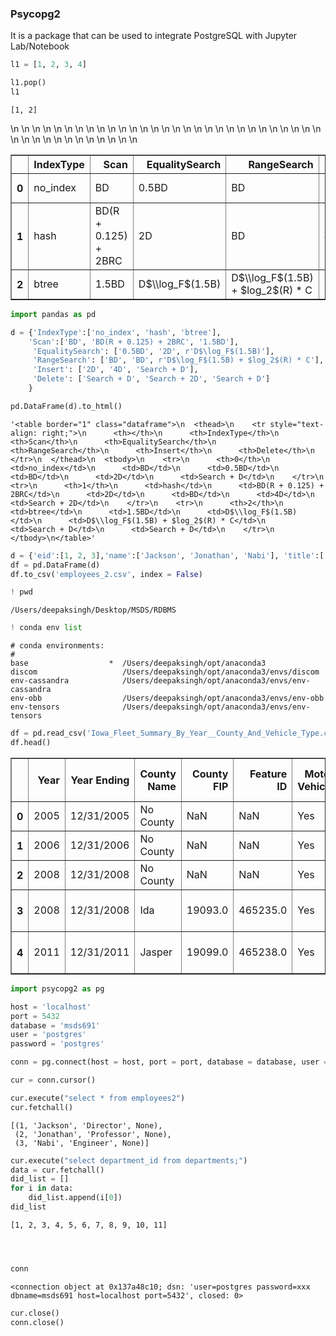 ### Psycopg2

It is a package that can be used to integrate PostgreSQL with Jupyter Lab/Notebook





```python
l1 = [1, 2, 3, 4]
```


```python
l1.pop()
l1
```




    [1, 2]



<table border="1" class="dataframe">\n  <thead>\n    <tr style="text-align: right;">\n      <th></th>\n      <th>IndexType</th>\n      <th>Scan</th>\n      <th>EqualitySearch</th>\n      <th>RangeSearch</th>\n      <th>Insert</th>\n      <th>Delete</th>\n    </tr>\n  </thead>\n  <tbody>\n    <tr>\n      <th>0</th>\n      <td>no_index</td>\n      <td>BD</td>\n      <td>0.5BD</td>\n      <td>BD</td>\n      <td>2D</td>\n      <td>Search + D</td>\n    </tr>\n    <tr>\n      <th>1</th>\n      <td>hash</td>\n      <td>BD(R + 0.125) + 2BRC</td>\n      <td>2D</td>\n      <td>BD</td>\n      <td>4D</td>\n      <td>Search + 2D</td>\n    </tr>\n    <tr>\n      <th>2</th>\n      <td>btree</td>\n      <td>1.5BD</td>\n      <td>D$\\log_F$(1.5B)</td>\n      <td>D$\\log_F$(1.5B) + $log_2$(R) * C</td>\n      <td>Search + D</td>\n      <td>Search + D</td>\n    </tr>\n  </tbody>\n</table>


```python
import pandas as pd
```


```python
d = {'IndexType':['no_index', 'hash', 'btree'],
    'Scan':['BD', 'BD(R + 0.125) + 2BRC', '1.5BD'],
     'EqualitySearch': ['0.5BD', '2D', r'D$\log_F$(1.5B)'],
     'RangeSearch': ['BD', 'BD', r'D$\log_F$(1.5B) + $log_2$(R) * C'],
     'Insert': ['2D', '4D', 'Search + D'],
     'Delete': ['Search + D', 'Search + 2D', 'Search + D']
    }
```


```python
pd.DataFrame(d).to_html()
```




    '<table border="1" class="dataframe">\n  <thead>\n    <tr style="text-align: right;">\n      <th></th>\n      <th>IndexType</th>\n      <th>Scan</th>\n      <th>EqualitySearch</th>\n      <th>RangeSearch</th>\n      <th>Insert</th>\n      <th>Delete</th>\n    </tr>\n  </thead>\n  <tbody>\n    <tr>\n      <th>0</th>\n      <td>no_index</td>\n      <td>BD</td>\n      <td>0.5BD</td>\n      <td>BD</td>\n      <td>2D</td>\n      <td>Search + D</td>\n    </tr>\n    <tr>\n      <th>1</th>\n      <td>hash</td>\n      <td>BD(R + 0.125) + 2BRC</td>\n      <td>2D</td>\n      <td>BD</td>\n      <td>4D</td>\n      <td>Search + 2D</td>\n    </tr>\n    <tr>\n      <th>2</th>\n      <td>btree</td>\n      <td>1.5BD</td>\n      <td>D$\\log_F$(1.5B)</td>\n      <td>D$\\log_F$(1.5B) + $log_2$(R) * C</td>\n      <td>Search + D</td>\n      <td>Search + D</td>\n    </tr>\n  </tbody>\n</table>'




```python
d = {'eid':[1, 2, 3],'name':['Jackson', 'Jonathan', 'Nabi'], 'title':['Director', 'Professor', 'Engineer'], 'ssn':[None, None, None]}
df = pd.DataFrame(d)
df.to_csv('employees_2.csv', index = False)
```


```python
! pwd
```

    /Users/deepaksingh/Desktop/MSDS/RDBMS



```python
! conda env list
```

    # conda environments:
    #
    base                  *  /Users/deepaksingh/opt/anaconda3
    discom                   /Users/deepaksingh/opt/anaconda3/envs/discom
    env-cassandra            /Users/deepaksingh/opt/anaconda3/envs/env-cassandra
    env-obb                  /Users/deepaksingh/opt/anaconda3/envs/env-obb
    env-tensors              /Users/deepaksingh/opt/anaconda3/envs/env-tensors
    



```python
df = pd.read_csv('Iowa_Fleet_Summary_By_Year__County_And_Vehicle_Type.csv')
df.head()
```




<div>
<style scoped>
    .dataframe tbody tr th:only-of-type {
        vertical-align: middle;
    }

    .dataframe tbody tr th {
        vertical-align: top;
    }

    .dataframe thead th {
        text-align: right;
    }
</style>
<table border="1" class="dataframe">
  <thead>
    <tr style="text-align: right;">
      <th></th>
      <th>Year</th>
      <th>Year Ending</th>
      <th>County Name</th>
      <th>County FIP</th>
      <th>Feature ID</th>
      <th>Motor Vehicle</th>
      <th>Vehicle Category</th>
      <th>Vehicle Type</th>
      <th>Tonnage</th>
      <th>Registrations</th>
      <th>Annual Fee</th>
      <th>Primary County Lat</th>
      <th>Primary County Long</th>
      <th>Primary County Coordinates</th>
    </tr>
  </thead>
  <tbody>
    <tr>
      <th>0</th>
      <td>2005</td>
      <td>12/31/2005</td>
      <td>No County</td>
      <td>NaN</td>
      <td>NaN</td>
      <td>Yes</td>
      <td>Automobile</td>
      <td>Automobile</td>
      <td>NaN</td>
      <td>3711</td>
      <td>NaN</td>
      <td>NaN</td>
      <td>NaN</td>
      <td>NaN</td>
    </tr>
    <tr>
      <th>1</th>
      <td>2006</td>
      <td>12/31/2006</td>
      <td>No County</td>
      <td>NaN</td>
      <td>NaN</td>
      <td>Yes</td>
      <td>Motor Home</td>
      <td>Motor Home - A</td>
      <td>NaN</td>
      <td>1</td>
      <td>NaN</td>
      <td>NaN</td>
      <td>NaN</td>
      <td>NaN</td>
    </tr>
    <tr>
      <th>2</th>
      <td>2008</td>
      <td>12/31/2008</td>
      <td>No County</td>
      <td>NaN</td>
      <td>NaN</td>
      <td>Yes</td>
      <td>Automobile</td>
      <td>Automobile</td>
      <td>NaN</td>
      <td>14</td>
      <td>1021.0</td>
      <td>NaN</td>
      <td>NaN</td>
      <td>NaN</td>
    </tr>
    <tr>
      <th>3</th>
      <td>2008</td>
      <td>12/31/2008</td>
      <td>Ida</td>
      <td>19093.0</td>
      <td>465235.0</td>
      <td>Yes</td>
      <td>Bus</td>
      <td>Bus</td>
      <td>NaN</td>
      <td>5</td>
      <td>680.0</td>
      <td>42.386875</td>
      <td>-95.513496</td>
      <td>POINT (-95.5134962 42.3868747)</td>
    </tr>
    <tr>
      <th>4</th>
      <td>2011</td>
      <td>12/31/2011</td>
      <td>Jasper</td>
      <td>19099.0</td>
      <td>465238.0</td>
      <td>Yes</td>
      <td>Moped</td>
      <td>Moped</td>
      <td>NaN</td>
      <td>198</td>
      <td>1386.0</td>
      <td>41.686039</td>
      <td>-93.053765</td>
      <td>POINT (-93.053765 41.6860394)</td>
    </tr>
  </tbody>
</table>
</div>




```python
import psycopg2 as pg
```


```python
host = 'localhost'
port = 5432
database = 'msds691'
user = 'postgres'
password = 'postgres'
```


```python
conn = pg.connect(host = host, port = port, database = database, user = user, password = password)
```


```python
cur = conn.cursor()
```


```python
cur.execute("select * from employees2")
cur.fetchall()
```




    [(1, 'Jackson', 'Director', None),
     (2, 'Jonathan', 'Professor', None),
     (3, 'Nabi', 'Engineer', None)]




```python
cur.execute("select department_id from departments;")
data = cur.fetchall()
did_list = []
for i in data:
    did_list.append(i[0])
did_list
```




    [1, 2, 3, 4, 5, 6, 7, 8, 9, 10, 11]




```python

```


```python

```


```python

```


```python
conn
```




    <connection object at 0x137a48c10; dsn: 'user=postgres password=xxx dbname=msds691 host=localhost port=5432', closed: 0>




```python
cur.close()
conn.close()
```


```python

```
